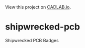 View this project on [CADLAB.io](https://cadlab.io/project/29385). 

# shipwrecked-pcb
Shipwrecked PCB Badges
